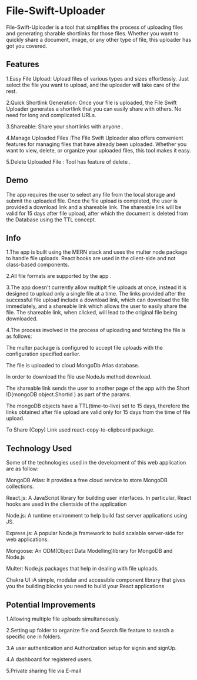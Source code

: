 
# File-Swift-Uploader

File-Swift-Uploader is a tool that simplifies the process of uploading files and generating sharable shortlinks for those files. Whether you want to quickly share a document, image, or any other type of file, this uploader has got you covered.


## Features
1.Easy File Upload: Upload files of various types and sizes effortlessly. Just select the file you want to upload, and the uploader will take care of the rest.

2.Quick Shortlink Generation: Once your file is uploaded, the File Swift Uploader generates a shortlink that you can easily share with others. No need for long and complicated URLs.

3.Shareable: Share your shortlinks with anyone .

4.Manage Uploaded Files :The File Swift Uploader also offers convenient features for managing files that have already been uploaded. Whether you want to view, delete, or organize your uploaded files, this tool makes it easy.

5.Delete Uploaded File : Tool has feature of delete .


## Demo

The app requires the user to select any file from the local storage and submit the uploaded file. Once the file upload is completed, the user is provided a download link and a shareable link. The shareable link will be valid for 15 days after file upload, after which the document is deleted from the Database using the TTL concept.


## Info
1.The app is built using the MERN stack and uses the multer node package to handle file uploads. React hooks are used in the client-side and not class-based components.

2.All file formats are supported by the app .

3.The app doesn't currently allow multiplt file uploads at once, instead it is designed to upload only a single file at a time.
The links provided after the successful file upload include a download link, which can download the file immediately, and a shareable link which allows the user to easily share  the file. The shareable link, when clicked, will lead to the original file being downloaded.

4.The process involved in the process of uploading and fetching the file is as follows:

The multer package is configured to accept file uploads with the configuration specified earlier. 

The file is uploaded to cloud MongoDb Atlas database.

In order to download the file use NodeJs method download.

The shareable link sends the user to another page of the app with the Short ID(mongoDB object.Shortid ) as part of the params.

The mongoDB objects have a TTL(time-to-live) set to 15 days, therefore the links obtained after file upload are valid only for 15 days from the time of file upload.

To Share (Copy) Link used react-copy-to-clipboard package.

## Technology Used
Some of the technologies used in the development of this web application are as follow:

MongoDB Atlas: It provides a free cloud service to store MongoDB collections.

React.js: A JavaScript library for building user interfaces. In particular, React hooks are used in the clientside of the application

Node.js: A runtime environment to help build fast server applications using JS.

Express.js: A popular Node.js framework to build scalable server-side for web applications.

Mongoose: An ODM(Object Data Modelling)library for MongoDB and Node.js

Multer: Node.js packages that help in dealing with file uploads.

Chakra UI :A simple, modular and accessible component library that gives you the building blocks you need to build your React applications
## Potential Improvements
1.Allowing multiple file uploads simultaneously.

2.Setting up folder to organize file  and Search file feature to search a specific one in folders.

3.A user authentication and Authorization setup for signin and signUp.

4.A dashboard for registered users.

5.Private sharing file via E-mail
